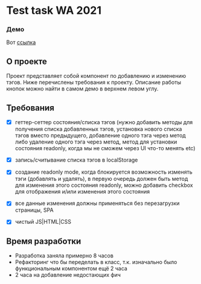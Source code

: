# Test task WA 2021
### Демо
  Вот [ссылка](https://test-task-wa-2021-lutsevich-stanislau.netlify.app/)

## О проекте
Проект представляет собой компонент по добавлению и изменению тэгов.
 Ниже перечислены требования к проекту.
 Описание работы кнопок можно найти в самом демо в верхнем левом углу. 

## Требования

- [x]  геттер-сеттер состояния/списка тэгов (нужно добавить методы для
       получения списка добавленных тэгов, установка нового списка тэгов
       вместо предыдущего, добавление одного тэга через метод либо удаление
       одного тэга через метод, метод для установки состояния readonly, когда
       мы не сможем через UI что-то менять etc)

- [x]  запись/считывание списка тэгов в localStorage
- [x]  создание readonly mode, когда блокируется возможность изменять тэги
       (добавлять и удалять), в первую очередь должен быть метод для
       изменения этого состояния readonly, можно добавить checkbox для
       отображения и/или изменения этого состояния
- [x]  все данные изменения должны применяться без перезагрузки страницы,
       SPA
- [x]  чистый JS|HTML|CSS


## Время разработки
 - Разработка заняла примерно 8 часов
 - Рефакторинг что бы переделать в класс, т.к. изначально было функциональным компонентом ещё 2 часа
 - 2 часа на добавление недостающих фич
